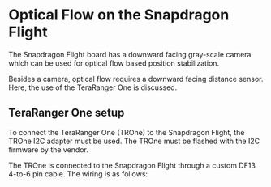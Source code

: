 # **Optical Flow on the Snapdragon Flight**

The Snapdragon Flight board has a downward facing gray-scale camera which can be used for optical flow based position stabilization.

Besides a camera, optical flow requires a downward facing distance sensor. Here, the use of the TeraRanger One is discussed.

## **TeraRanger One setup**

To connect the TeraRanger One \(TROne\) to the Snapdragon Flight, the TROne I2C adapter must be used. The TROne must be flashed with the I2C firmware by the vendor.

The TROne is connected to the Snapdragon Flight through a custom DF13 4-to-6 pin cable. The wiring is as follows:



